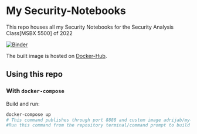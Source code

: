 # My Security-Notebooks

This repo houses all my Security Notebooks for the Security Analysis Class[MSBX 5500] of 2022

[![Binder](https://mybinder.org/badge_logo.svg)](https://mybinder.org/v2/gh/Adrija-B/Security-Notebooks/HEAD)

The built image is hosted on [Docker-Hub](https://hub.docker.com/layers/190215741/adrijab/my-datascience-notebook/latest/images/sha256-b8ee56e16d518c1fbbb712a55e98d620456f3cc36ae7b2f52fcc3aab38685fc3?context=repo).

## Using this repo

### With `docker-compose`
Build and run:

```bash
docker-compose up
# This command publishes through port 8888 and custom image adrijab/my-datascience-notebook, as defined in the docker-compose.yml file
#Run this command from the repository terminal/command prompt to build your own container 
```
